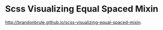 Scss Visualizing Equal Spaced Mixin
===================================
http://brandonbrule.github.io/scss-visualizing-equal-spaced-mixin.
